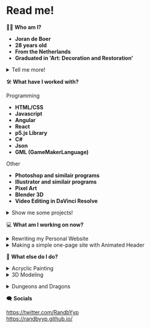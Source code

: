 # **Read me!**

🧔🏼 **Who am I?**

- **Joran de Boer**
- **28 years old**
- **From the Netherlands**
- **Graduated in 'Art: Decoration and Restoration'**

<details><summary>Tell me more!</summary>
<p>
  
Having spent most of my life pursuing art, my interest in programming came as a surprise. I find it offers both a breadth and depth, yet is more tangible and less subjective than art. It's a fresh wind I mean to explore further.

Currently, I am focused on improving my front-end skills but I'm also very excited about Generative Art, Procedural Generation and Game Development. When I can find the time I paint on canvas and I'm curious to someday combine this with my interest in programming.

</p>
</details>

🛠️ **What have I worked with?**

Programming

- **HTML/CSS**
- **Javascript**
- **Angular**
- **React**
- **p5.js Library**
- **C#**
- **Json**
- **GML (GameMakerLanguage)**

Other

- **Photoshop and similair programs**
- **Illustrator and similair programs**
- **Pixel Art**
- **Blender 3D**
- **Video Editing in DaVinci Resolve**

<details><summary>Show me some projects!</summary>
  <br>
  <ul>
    <li><a href="https://randbyyp.github.io/">Personal Website</a> <b>(HTML, CSS, Javascript)</b></li>
    <li><a href="https://randbyyp.github.io/Github-Hosted-Blog/">Github Hosted Blog</a> <b>(HTML, CSS, Javascript, Json)</b></li>
    <li><a href="https://randbyyp.github.io/React-Minesweeper/">React Minesweeper Clone</a> <b>(HTML, CSS, Javascript, React)</b></li>
    <li><a href="https://randbyyp.github.io/MapGen-Gold/">2D Map Generator</a> <b>(HTML, CSS, Javascript, p5.js)</b></li>
    <li><a href="https://github.com/RanDByyp/MapGen-Bronze">Console Map Generator</a> <b>(C#, Json)</b></li>
    <li><a href="https://randbyyp.github.io/Dice-Roller/">Online Dice Roller</a> <b>(HTML, CSS, Javascript, Angular)</b></li>
    <li><a href="https://randbyyp.github.io/Responsive-Template-Canvas-UI/">Responsive Template Canvas UI</a> <b>(HTML, CSS, Javascript)</b></li>
    <li><a href="https://github.com/RanDByyp/Generation-Station-Random-Walker">Generative Art Experiment</a> <b>(HTML, CSS, Javascript, p5.js)</b></li>
    <li><a href="https://randatabase.itch.io/">A variety of Game-Maker-Studio-2 Projects!</a><b> (GameMakerLanguage)</b></li>
  </ul>
</details>

💻 **What am I working on now?**

<details><summary>Rewriting my Personal Website</summary>
<p>
  
When I first made my website I meant to create something quick and simple so I could have a place to represent myself and my projects. Now that I've had some time to think about how I want to use my website I think it's time for a change! 

Currently I'm still doing some tests and am figuring out what the 'best-way' is to set it up. I'm considering using React. I'm not sure whether this is a conventional choice or not, but I definitely want to improve my React skills and it seems like a fun experiment! 

Nonetheless, I mean to keep it simple. The site should display an overview of my projects and their information/links, of course a small introduction about myself and a blog which I will use to discuss the development process of my projects.

</p>
</details>

<details><summary>Making a simple one-page site with Animated Header</summary>
<p>

My brother and his roommate approached me to build them a webpage for their campaign of keeping our hometown clean. 

The site will be fairly simple and minimal. It will display some information about the campaign and have a animated header, using SVGs. 

Working on these animations is new and exciting and making the SVGs is easier then I expected!

</p>
</details>

🎨 **What else do I do?**

<details><summary>Acryclic Painting</summary>
<p>
  
When I can find the time I like to **paint** using acrylics. I mostly do portraits but have been wanting to try painting some dramatic scenes including multiple characters in different poses. Someday, somehow, I want to combine both my painting and programming.
  
</p></details>
<details><summary>3D Modeling</summary>
<p>
  
Recently I started doing some **Blender 3D** Tutorials. For now I just do it for fun. When I get the hang of the software I mean to do some worldbuilding, maybe make some landscapes and strange architecture. In the future I might try and incorperate 3D Modeling into some Procedural Generation project.
  
</p></details>

</p></details>
<details><summary>Dungeons and Dragons</summary>
<p>
  
For most of my life I've been playing the Table-Top-RPG **Dungeons and Dragons**. It has always been a great inspiration to me and a huge catalyst for all my creative pursuits! </p></details>


🗨️ **Socials**

https://twitter.com/RandbYyp<br/>https://randbyyp.github.io/

